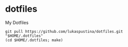 dotfiles
========

My Dotfiles

```
git pull https://github.com/lukaspustina/dotfiles.git "$HOME/.dotfiles"
(cd $HOME/.dotfiles; make)
```
